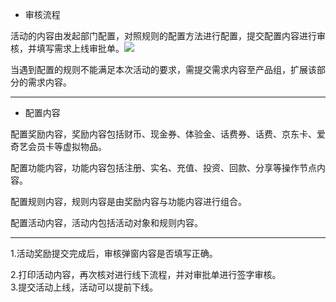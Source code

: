 * 审核流程

活动的内容由发起部门配置，对照规则的配置方法进行配置，提交配置内容进行审核，并填写需求上线审批单。![](/assets/活动管理架构图.png)

当遇到配置的规则不能满足本次活动的要求，需提交需求内容至产品组，扩展该部分的需求内容。

---

* 配置内容

配置奖励内容，奖励内容包括财币、现金券、体验金、话费券、话费、京东卡、爱奇艺会员卡等虚拟物品。

配置功能内容，功能内容包括注册、实名、充值、投资、回款、分享等操作节点内容。

配置规则内容，规则内容是由奖励内容与功能内容进行组合。

配置活动内容，活动内包括活动对象和规则内容。

---

1.活动奖励提交完成后，审核弹窗内容是否填写正确。

2.打印活动内容，再次核对进行线下流程，并对审批单进行签字审核。  
3.提交活动上线，活动可以提前下线。

